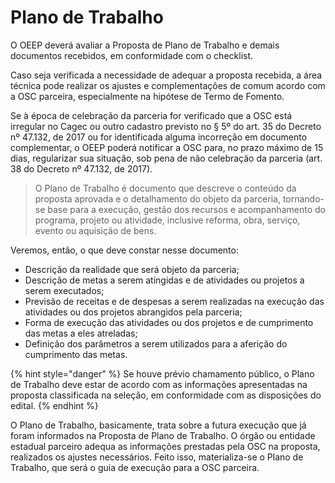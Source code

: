 # Plano de Trabalho

O OEEP deverá avaliar a Proposta de Plano de Trabalho e demais documentos recebidos, em conformidade com o checklist.

Caso seja verificada a necessidade de adequar a proposta recebida, a área técnica pode realizar os ajustes e complementações de comum acordo com a OSC parceira, especialmente na hipótese de Termo de Fomento.&#x20;

Se à época de celebração da parceria for verificado que a OSC está irregular no Cagec ou outro cadastro previsto no § 5º do art. 35 do Decreto nº 47.132, de 2017 ou for identificada alguma incorreção em documento complementar, o OEEP poderá notificar a OSC para, no prazo máximo de 15 dias, regularizar sua situação, sob pena de não celebração da parceria (art. 38 do Decreto nº 47.132, de 2017).

> O Plano de Trabalho é documento que descreve o conteúdo da proposta aprovada e o detalhamento do objeto da parceria, tornando-se base para a execução, gestão dos recursos e acompanhamento do programa, projeto ou atividade, inclusive reforma, obra, serviço, evento ou aquisição de bens.

Veremos, então, o que deve constar nesse documento:&#x20;

* Descrição da realidade que será objeto da parceria;
* Descrição de metas a serem atingidas e de atividades ou projetos a serem executados;
* Previsão de receitas e de despesas a serem realizadas na execução das atividades ou dos projetos abrangidos pela parceria;
* Forma de execução das atividades ou dos projetos e de cumprimento das metas a eles atreladas;
* Definição dos parâmetros a serem utilizados para a aferição do cumprimento das metas.

{% hint style="danger" %}
Se houve prévio chamamento público, o Plano de Trabalho deve estar de acordo com as informações apresentadas na proposta classificada na seleção, em conformidade com as disposições do edital.
{% endhint %}

O Plano de Trabalho, basicamente, trata sobre a futura execução que já foram informados na Proposta de Plano de Trabalho. O órgão ou entidade estadual parceiro adequa as informações prestadas pela OSC  na proposta, realizados os ajustes necessários. Feito isso, materializa-se o Plano de Trabalho, que será o guia de execução para a OSC parceira.
